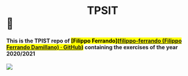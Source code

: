 # <center>TPSIT</center> :unicorn:

#### This is the TPIST repo of <mark>[Filippo Ferrando]([filippo-ferrando (Filippo Ferrando Damillano) · GitHub](https://github.com/filippo-ferrando))</mark> containing the exercises of the year 2020/2021

![](/home/rdfilippo/Desktop/Scuola/TPSIT/output-onlinepngtools.png)
